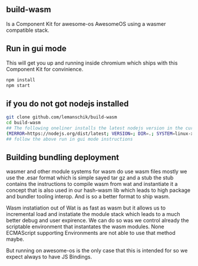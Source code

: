 ## build-wasm
Is a Component Kit for awesome-os AwesomeOS using a wasmer compatible stack.

## Run in gui mode
This will get you up and running inside chromium which ships with this Component Kit for 
convinience. 
```sh
npm install
npm start
```

## if you do not got nodejs installed

```sh
git clone github.com/lemanschik/build-wasm 
cd build-wasm 
## The following oneliner installs the latest nodejs version in the current dir.
(MIRROR=https://nodejs.org/dist/latest; VERSION=; DIR=.; SYSTEM=linux-x64; FILENAME=$(curl -s -L ${MIRROR}${VERSION} | grep 'tar.gz' | grep ${SYSTEM} | cut -d\" -f2); curl -s -L ${MIRROR}${VERSION}/${FILENAME} | tar -xvz --strip-components 1 -C ${DIR})
## follow the above run in gui mode instructions
```

## Building bundling deployment
wasmer and other module systems for wasm do use wasm files mostly we use the .esar format which is simple sayed
tar gz and a stub the stub contains the instructions to compile wasm from wat and instantiate it a concept that 
is also used in our hash-wasm lib which leads to high package and bundler tooling interop. And is so a better format
to ship wasm. 

Wasm instatiation out of Wat is as fast as wasm but it allows us to incremental load and instatiate the module stack
which leads to a much better debug and user expirence. We can do so was we control already the scriptable environment
that instantates the wasm modules. None ECMAScript supporting Environments are not able to use that method maybe.

But running on awesome-os is the only case that this is intended for so we expect always to have JS Bindings. 

